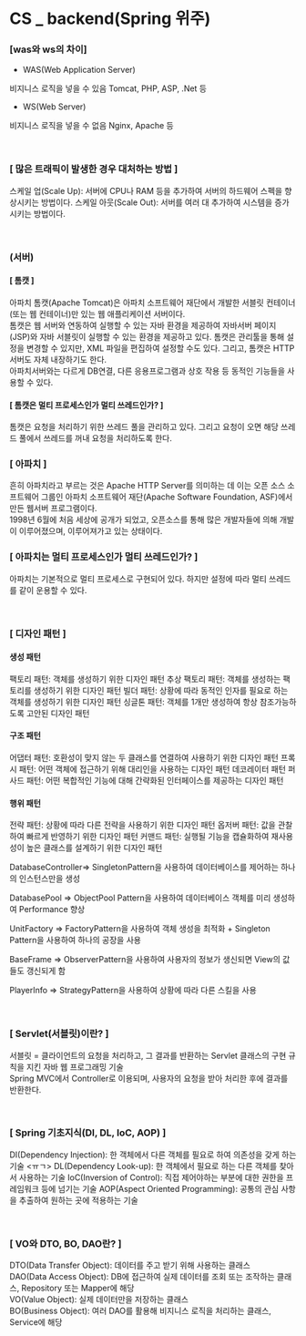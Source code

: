 # CS _ backend(Spring 위주)

### [was와 ws의 차이]

- WAS(Web Application Server)

비지니스 로직을 넣을 수 있음
Tomcat, PHP, ASP, .Net 등

- WS(Web Server)

비지니스 로직을 넣을 수 없음
Nginx, Apache 등

<br>

### [ 많은 트래픽이 발생한 경우 대처하는 방법 ]

스케일 업(Scale Up): 서버에 CPU나 RAM 등을 추가하여 서버의 하드웨어 스펙을 향상시키는 방법이다.
스케일 아웃(Scale Out): 서버를 여러 대 추가하여 시스템을 증가시키는 방법이다.

<br>

### (서버)

#### [ 톰캣 ]
아파치 톰캣(Apache Tomcat)은 아파치 소프트웨어 재단에서 개발한 서블릿 컨테이너(또는 웹 컨테이너)만 있는 웹 애플리케이션 서버이다.<br>
톰캣은 웹 서버와 연동하여 실행할 수 있는 자바 환경을 제공하여 자바서버 페이지(JSP)와 자바 서블릿이 실행할 수 있는 환경을 제공하고 있다. 톰캣은 관리툴을 통해 설정을 변경할 수 있지만, XML 파일을 편집하여 설정할 수도 있다. 그리고, 톰캣은 HTTP 서버도 자체 내장하기도 한다.<br>
아파치서버와는 다르게 DB연결, 다른 응용프로그램과 상호 작용 등 동적인 기능들을
사용할 수 있다.

#### [ 톰캣은 멀티 프로세스인가 멀티 쓰레드인가? ]
톰캣은 요청을 처리하기 위한 쓰레드 풀을 관리하고 있다. 그리고 요청이 오면 해당 쓰레드 풀에서 쓰레드를 꺼내 요청을 처리하도록 한다.

### [ 아파치 ]
흔히 아파치라고 부르는 것은 Apache HTTP Server를 의미하는 데
이는 오픈 소스 소프트웨어 그룹인 아파치 소프트웨어 재단(Apache Software Foundation, ASF)에서 만든 웹서버 프로그램이다. <br>
1998년 6월에 처음 세상에 공개가 되었고,
오픈소스를 통해 많은 개발자들에 의해 개발이 이루어졌으며, 이루어져가고 있는 상태이다.

### [ 아파치는 멀티 프로세스인가 멀티 쓰레드인가? ]
아파치는 기본적으로 멀티 프로세스로 구현되어 있다. 하지만 설정에 따라 멀티 쓰레드를 같이 운용할 수 있다.

<br>

### [ 디자인 패턴 ]

#### 생성 패턴
팩토리 패턴: 객체를 생성하기 위한 디자인 패턴
추상 팩토리 패턴: 객체를 생성하는 팩토리를 생성하기 위한 디자인 패턴
빌더 패턴: 상황에 따라 동적인 인자를 필요로 하는 객체를 생성하기 위한 디자인 패턴
싱글톤 패턴: 객체를 1개만 생성하여 항상 참조가능하도록 고안된 디자인 패턴

#### 구조 패턴
어댑터 패턴: 호환성이 맞지 않는 두 클래스를 연결하여 사용하기 위한 디자인 패턴
프록시 패턴: 어떤 객체에 접근하기 위해 대리인을 사용하는 디자인 패턴
데코레이터 패턴
퍼사드 패턴: 어떤 복합적인 기능에 대해 간략화된 인터페이스를 제공하는 디자인 패턴

#### 행위 패턴
전략 패턴: 상황에 따라 다른 전략을 사용하기 위한 디자인 패턴
옵저버 패턴: 값을 관찰하여 빠르게 반영하기 위한 디자인 패턴
커맨드 패턴: 실행될 기능을 캡슐화하여 재사용성이 높은 클래스를 설계하기 위한 디자인 패턴

DatabaseController=> SingletonPattern을 사용하여 데이터베이스를 제어하는 하나의 인스턴스만을 생성 <br>

DatabasePool => ObjectPool Pattern을 사용하여 데이터베이스 객체를 미리 생성하여 Performance 향상 <br>

UnitFactory => FactoryPattern을 사용하여 객체 생성을 최적화 + Singleton Pattern을 사용하여 하나의 공장을 사용 <br>

BaseFrame => ObserverPattern을 사용하여 사용자의 정보가 생신되면 View의 값들도 갱신되게 함 <br>

PlayerInfo => StrategyPattern을 사용하여 상황에 따라 다른 스킬을 사용 <br>

<br>

### [ Servlet(서블릿)이란? ]
서블릿 = 클라이언트의 요청을 처리하고, 그 결과를 반환하는 Servlet 클래스의 구현 규칙을 지킨 자바 웹 프로그래밍 기술  <br>
Spring MVC에서 Controller로 이용되며, 사용자의 요청을 받아 처리한 후에 결과를 반환한다.

<br>

### [ Spring 기초지식(DI, DL, IoC, AOP) ]
DI(Dependency Injection): 한 객체에서 다른 객체를 필요로 하여 의존성을 갖게 하는 기술 <ㅠㄱ>
DL(Dependency Look-up): 한 객체에서 필요로 하는 다른 객체를 찾아서 사용하는 기술
IoC(Inversion of Control): 직접 제어야하는 부분에 대한 권한을 프레임워크 등에 넘기는 기술
AOP(Aspect Oriented Programming): 공통의 관심 사항을 추출하여 원하는 곳에 적용하는 기술

<br>

### [ VO와 DTO, BO, DAO란? ]
DTO(Data Transfer Object): 데이터를 주고 받기 위해 사용하는 클래스 <br>
DAO(Data Access Object): DB에 접근하여 실제 데이터를 조회 또는 조작하는 클래스, Repository 또는 Mapper에 해당 <br>
VO(Value Object): 실제 데이터만을 저장하는 클래스 <br>
BO(Business Object): 여러 DAO를 활용해 비지니스 로직을 처리하는 클래스, Service에 해당 <br>